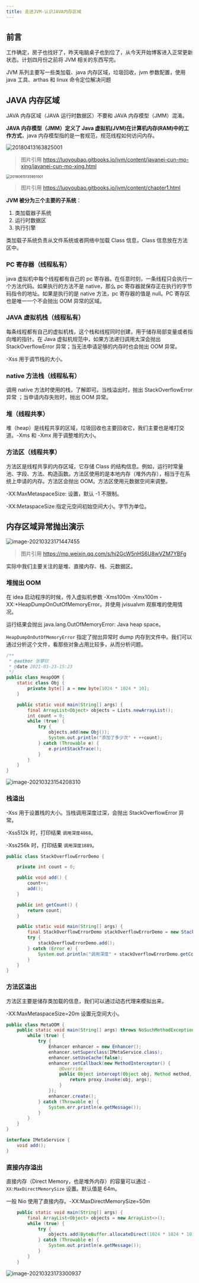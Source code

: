 ```yaml
---
title: 走进JVM-认识JAVA内存区域
---
```


## 前言

工作确定，房子也找好了，昨天电脑桌子也到位了，从今天开始博客进入正常更新状态。计划四月份之前将 JVM 相关的东西写完。

JVM 系列主要写一些类加载、java 内存区域，垃圾回收，jvm 参数配置，使用 java 工具、arthas 和 linux 命令定位解决问题

## JAVA 内存区域

JAVA 内存区域（JAVA 运行时数据区）不要和 JAVA 内存模型（JMM）混淆。

**JAVA 内存模型（JMM）定义了 Java 虚拟机(JVM)在计算机内存(RAM)中的工作方式**，java 内存模型指的是一套规范，规范线程如何访问内存。

![20180413163825001](http://oss.mflyyou.cn/blog/20210323144335.png?author=zhangpanqin)

> 图片引用 https://luoyoubao.gitbooks.io/jvm/content/javanei-cun-mo-xing/javanei-cun-mo-xing.html

<img src="http://oss.mflyyou.cn/blog/20210323144519.png?author=zhangpanqin" alt="20180615135951001" style="zoom: 67%;" />

> 图片引用 https://luoyoubao.gitbooks.io/jvm/content/chapter1.html

**JVM 被分为三个主要的子系统**：

1. 类加载器子系统
2. 运行时数据区
3. 执行引擎

类加载子系统负责从文件系统或者网络中加载 Class 信息，Class 信息放在方法区中。

### PC 寄存器（线程私有）

java 虚拟机中每个线程都有自己的 pc 寄存器。在任意时刻，一条线程只会执行一个方法代码。如果执行的方法不是 native，那么 pc 寄存器就保存正在执行的字节码指令的地址。如果是执行的是 native 方法，pc 寄存器的值是 null。PC 寄存区也是唯一一个不会抛出 OOM 异常的区域。

### JAVA 虚拟机栈（线程私有）

每条线程都有自己的虚拟机栈，这个栈和线程同时创建，用于储存局部变量或者指向堆的指针。在 Java 虚拟机规范中，如果方法递归调用太深会抛出 StackOverflowError 异常；当无法申请足够的内存时也会抛出 OOM 异常。

-Xss 用于调节栈的大小。

### native 方法栈（线程私有）

调用 native 方法时使用的栈，了解即可。当栈溢出时，抛出 StackOverflowError 异常 ；当申请内存失败时，抛出 OOM 异常。

### 堆（线程共享）

堆（heap）是线程共享的区域，垃圾回收也主要回收它，我们主要也是堆打交道。-Xms 和 -Xmx 用于调整堆的大小。

### 方法区（线程共享）

方法区是线程共享的内存区域，它存储 Class 的结构信息。例如，运行时常量池、字段、方法、构造函数。方法区使用的是本地内存（堆外内存），相当于在系统上申请的内存。方法区会抛出 OOM。方法区使用元数据空间来调整。

-XX:MaxMetaspaceSize: 设置，默认 -1 不限制。

-XX:MetaspaceSize:指定元空间初始空间大小。字节为单位。

## 内存区域异常抛出演示

![image-20210323171447455](http://oss.mflyyou.cn/blog/20210323171447.png?author=zhangpanqin)

> 图片引用 https://mp.weixin.qq.com/s/hj2GcW5nHS6U8wVZM7YBFg

实际中我们主要关注的是堆、直接内存、栈、元数据区。

### 堆抛出 OOM

在 idea 启动程序的时候，传入虚拟机参数 -Xms100m -Xmx100m -XX:+HeapDumpOnOutOfMemoryError。并使用 jvisualvm 观察堆的使用情况。

运行结果会抛出 java.lang.OutOfMemoryError: Java heap space。

`HeapDumpOnOutOfMemoryError` 指定了抛出异常时 dump 内存到文件中。我们可以通过分析这个文件，看那些对象占用比较多，从而分析问题。

```java
/**
 * @author 张攀钦
 * @date 2021-03-23-15:23
 */
public class HeapOOM {
    static class Obj {
        private byte[] a = new byte[1024 * 1024 * 10];
    }

    public static void main(String[] args) {
        final ArrayList<Object> objects = Lists.newArrayList();
        int count = 0;
        while (true) {
            try {
                objects.add(new Obj());
                System.out.println("添加了多少次" + ++count);
            } catch (Throwable e) {
                e.printStackTrace();
            }
        }
    }
}
```

![image-20210323154208310](http://oss.mflyyou.cn/blog/20210323154208.png?author=zhangpanqin)

### 栈溢出

-Xss 用于设置栈的大小。当栈调用深度过深，会抛出 StackOverflowError 异常。

-Xss512k 时，打印结果 `调用深度4868`。

-Xss256k 时，打印结果 `调用深度1889`。

```java
public class StackOverflowErrorDemo {

    private int count = 0;

    public void add() {
        count++;
        add();
    }

    public int getCount() {
        return count;
    }

    public static void main(String[] args) {
        final StackOverflowErrorDemo stackOverflowErrorDemo = new StackOverflowErrorDemo();
        try {
            stackOverflowErrorDemo.add();
        } catch (Error e) {
            System.out.println("调用深度" + stackOverflowErrorDemo.getCount());
        }
    }
}
```

### 方法区溢出

方法区主要是储存类加载的信息，我们可以通过动态代理来模拟出来。

-XX:MaxMetaspaceSize=20m 设置元空间大小。

```java
public class MetaOOM {
    public static void main(String[] args) throws NoSuchMethodException, IllegalAccessException, InvocationTargetException, InstantiationException {
        while (true) {
            try {
                Enhancer enhancer = new Enhancer();
                enhancer.setSuperclass(IMetaService.class);
                enhancer.setUseCache(false);
                enhancer.setCallback(new MethodInterceptor() {
                    @Override
                    public Object intercept(Object obj, Method method, Object[] args, MethodProxy proxy) throws Throwable {
                        return proxy.invoke(obj, args);
                    }
                });
                enhancer.create();
            } catch (Throwable e) {
                System.err.println(e.getMessage());
            }
        }
    }
}

interface IMetaService {
    void add();
}
```

### 直接内存溢出

直接内存（Direct Memory，也是堆外内存）的容量可以通过 `-XX:MaxDirectMemorySize` 设置。默认值是 64m。

一般 Nio 使用了直接内存。-XX:MaxDirectMemorySize=50m

```java
    public static void main(String[] args) {
        final ArrayList<Object> objects = new ArrayList<>();
        while (true) {
            try {
                objects.add(ByteBuffer.allocateDirect(1024 * 1024 * 10));
            } catch (Throwable e) {
                System.out.println(e.getMessage());
            }
        }
    }
```

![image-20210323173300937](http://oss.mflyyou.cn/blog/20210323173300.png?author=zhangpanqin)
